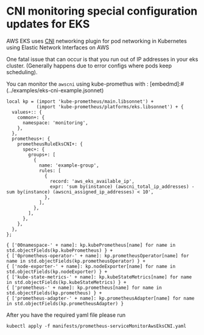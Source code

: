 # CNI monitoring special configuration updates for EKS

AWS EKS uses [CNI](https://github.com/aws/amazon-vpc-cni-k8s) networking plugin for pod networking in Kubernetes using Elastic Network Interfaces on AWS

One fatal issue that can occur is that you run out of IP addresses in your eks cluster. (Generally happens due to error configs where pods keep scheduling).

You can monitor the `awscni` using kube-promethus with : 
[embedmd]:# (../examples/eks-cni-example.jsonnet)
```jsonnet
local kp = (import 'kube-prometheus/main.libsonnet') +
           (import 'kube-prometheus/platforms/eks.libsonnet') + {
  values+:: {
    common+: { 
      namespace: 'monitoring',
    },
  },
  prometheus+: {
    prometheusRuleEksCNI+: {
      spec+: {
        groups+: [
          {
            name: 'example-group',
            rules: [
              {
                record: 'aws_eks_available_ip',
                expr: 'sum by(instance) (awscni_total_ip_addresses) - sum by(instance) (awscni_assigned_ip_addresses) < 10',
              },
            ],
          },
        ],
      },
    },
  },
};

{ ['00namespace-' + name]: kp.kubePrometheus[name] for name in std.objectFields(kp.kubePrometheus) } +
{ ['0prometheus-operator-' + name]: kp.prometheusOperator[name] for name in std.objectFields(kp.prometheusOperator) } +
{ ['node-exporter-' + name]: kp.nodeExporter[name] for name in std.objectFields(kp.nodeExporter) } +
{ ['kube-state-metrics-' + name]: kp.kubeStateMetrics[name] for name in std.objectFields(kp.kubeStateMetrics) } +
{ ['prometheus-' + name]: kp.prometheus[name] for name in std.objectFields(kp.prometheus) } +
{ ['prometheus-adapter-' + name]: kp.prometheusAdapter[name] for name in std.objectFields(kp.prometheusAdapter) }
```

After you have the required yaml file please run

```
kubectl apply -f manifests/prometheus-serviceMonitorAwsEksCNI.yaml
```

